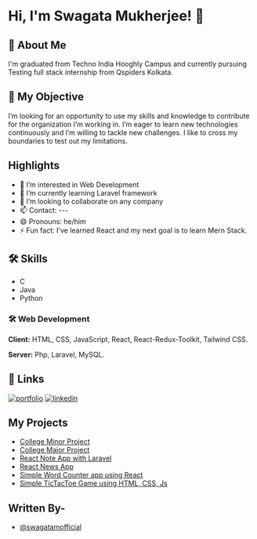 # Hi, I'm Swagata Mukherjee! 👋

## 🚀 About Me
I'm graduated from Techno India Hooghly Campus and currently pursuing Testing full stack internship from Qspiders Kolkata.

## 🚀 My Objective
I’m looking for an opportunity to use my skills and knowledge to contribute for the organization I’m working in. I’m eager to learn new technologies continuously and I’m willing to tackle new challenges. I like to cross my boundaries to test out my limitations.

## Highlights
- 👀 I’m interested in Web Development
- 🌱 I’m currently learning Laravel framework
- 💞️ I’m looking to collaborate on any company
- 📫 Contact: ---
- 😄 Pronouns: he/him
- ⚡ Fun fact: I've learned React and my next goal is to learn Mern Stack.

## 🛠 Skills
- C
- Java
- Python

### 🛠 Web Development

**Client:** HTML, CSS, JavaScript, React, React-Redux-Toolkit, Tailwind CSS.

**Server:** Php, Laravel, MySQL.

## 🔗 Links
[![portfolio](https://img.shields.io/badge/my_portfolio-000?style=for-the-badge&logo=ko-fi&logoColor=white)](https://swagatamofficial.github.io/portfolio/)
[![linkedin](https://img.shields.io/badge/linkedin-0A66C2?style=for-the-badge&logo=linkedin&logoColor=white)](https://www.linkedin.com/in/swagatamukherjee-75b37a249
)

## My Projects

 - [College Minor Project](https://github.com/SwagataMOfficial/Student_Attendance_System)
 - [College Major Project](https://github.com/SwagataMOfficial/Alumni_Social_Network)
 - [React Note App with Laravel](https://github.com/SwagataMOfficial/i-notes)
 - [React News App](https://github.com/SwagataMOfficial/newsmonkey)
 - [Simple Word Counter app using React](https://github.com/SwagataMOfficial/textutils)
 - [Simple TicTacToe Game using HTML, CSS, Js](https://github.com/SwagataMOfficial/tictactoe)

## Written By-

- [@swagatamofficial](https://www.github.com/swagatamofficial)

<!---
SwagataMOfficial/SwagataMOfficial is a ✨ special ✨ repository because its `README.md` (this file) appears on your GitHub profile.
You can click the Preview link to take a look at your changes.
--->
